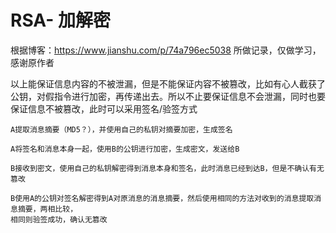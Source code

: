 # RSA- 加解密

根据博客：https://www.jianshu.com/p/74a796ec5038
所做记录，仅做学习，感谢原作者

以上能保证信息内容的不被泄漏，但是不能保证内容不被篡改，比如有心人截获了公钥，对假指令进行加密，再传递出去。所以不止要保证信息不会泄漏，同时也要保证信息不被篡改，此时可以采用签名/验签方式

  ```A->B
  A提取消息摘要（MD5？），并使用自己的私钥对摘要加密，生成签名
  
  A将签名和消息本身一起，使用B的公钥进行加密，生成密文，发送给B
  
  B接收到密文，使用自己的私钥解密得到消息本身和签名，此时消息已经到达B，但是不确认有无篡改
  
  B使用A的公钥对签名解密得到A对原消息的消息摘要，然后使用相同的方法对收到的消息提取消息摘要，两相比较，
  相同则验签成功，确认无篡改
```
